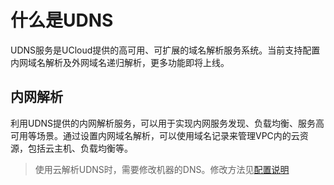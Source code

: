 # 什么是UDNS

UDNS服务是UCloud提供的高可用、可扩展的域名解析服务系统。当前支持配置内网域名解析及外网域名递归解析，更多功能即将上线。 

## 内网解析

利用UDNS提供的内网解析服务，可以用于实现内网服务发现、负载均衡、服务高可用等场景。通过设置内网域名解析，可以使用域名记录来管理VPC内的云资源，包括云主机、负载均衡等。
 
>  使用云解析UDNS时，需要修改机器的DNS。修改方法见[配置说明](https://docs.ucloud.cn/udns/intro/config) 
